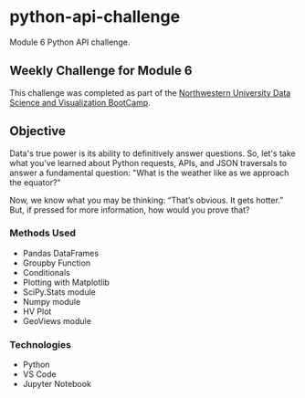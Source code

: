 # python-api-challenge
Module 6 Python API challenge. 

## Weekly Challenge for Module 6

This challenge was completed as part of the [Northwestern University Data Science and Visualization BootCamp](https://bootcamp.northwestern.edu/data/).

## Objective
Data's true power is its ability to definitively answer questions. So, let's take what you've learned about Python requests, APIs, and JSON traversals to answer a fundamental question: "What is the weather like as we approach the equator?"

Now, we know what you may be thinking: “That’s obvious. It gets hotter.” But, if pressed for more information, how would you prove that?

### Methods Used
* Pandas DataFrames
* Groupby Function
* Conditionals
* Plotting with Matplotlib
* SciPy.Stats module
* Numpy module
* HV Plot
* GeoViews module

### Technologies 
* Python
* VS Code
* Jupyter Notebook


